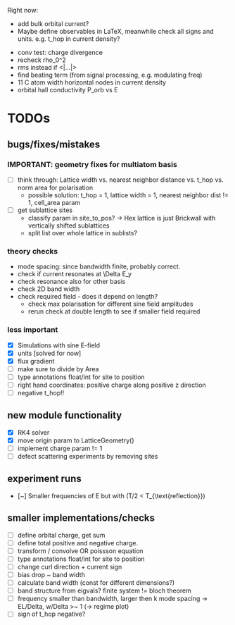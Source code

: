 Right now:
* add bulk orbital current?
* Maybe define observables in LaTeX, meanwhile check all signs and units. e.g. t_hop in current density?
- conv test: charge divergence
- recheck rho_0^2
- rms instead if <|...|>
- find beating term (from signal processing, e.g. modulating freq)
- 11 C atom width horizontal nodes in current density
- orbital hall conductivity P_orb vs E

# TODOs

## bugs/fixes/mistakes

### IMPORTANT: geometry fixes for multiatom basis
- [ ] think through: Lattice width vs. nearest neighbor distance vs. t_hop vs. norm area for polarisation
  - possible solution: t_hop = 1, lattice width = 1, nearest neighbor dist != 1, cell_area param
- [ ] get sublattice sites
  - classify param in site_to_pos? -> Hex lattice is just Brickwall with vertically shifted sublattices
  - split list over whole lattice in sublists?

### theory checks
- mode spacing: since bandwidth finite, probably correct. 
- check if current resonates at \Delta E_y 
- check resonance also for other basis
- check 2D band width
- check required field - does it depend on length?
  - check max polarisation for different sine field amplitudes
  - rerun check at double length to see if smaller field required

### less important
- [x] Simulations with sine E-field  
- [x] units [solved for now] 
- [x] flux gradient  
- [ ] make sure to divide by Area
- [ ] type annotations float/int for site to position
- [ ] right hand coordinates: positive charge along positive z direction
- [ ] negative t_hop!!

## new module functionality
- [x] RK4 solver  
- [x] move origin param to LatticeGeometry()  
- [ ] implement charge param != 1  
- [ ] defect scattering experiments by removing sites

## experiment runs
- [~] Smaller frequencies of E but with \(T/2 < T_{\text{reflection}}\)  

## smaller implementations/checks
- [ ] define orbital charge, get sum
- [ ] define total positive and negative charge.
- [ ] transform / convolve OR poissson equation
- [ ] type annotations float/int for site to position
- [ ] change curl direction + current sign
- [ ] bias drop ~ band width
- [ ] calculate band width (const for different dimensions?)
- [ ] band structure from eigvals? finite system != bloch theorem
- [ ] frequency smaller than bandwidth, larger then k mode spacing -> EL/Delta, w/Delta >~ 1 (-> regime plot)
- [ ] sign of t_hop negative?
